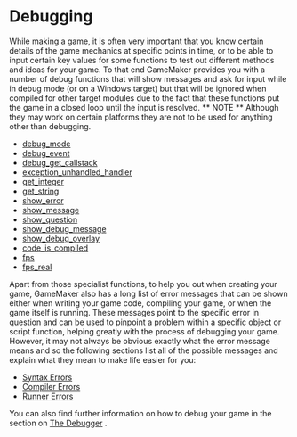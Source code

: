 # Debugging

While making a game, it is often very important that you know certain
details of the game mechanics at specific points in time, or to be able
to input certain key values for some functions to test out different
methods and ideas for your game. To that end GameMaker provides you with
a number of debug functions that will show messages and ask for input
while in debug mode (or on a Windows target) but that will be ignored
when compiled for other target modules due to the fact that these
functions put the game in a closed loop until the input is resolved. **
NOTE ** Although they may work on certain platforms they are not to be
used for anything other than debugging.

-   [debug_mode](debug_mode)
-   [debug_event](debug_event)
-   [debug_get_callstack](debug_get_callstack)
-   [exception_unhandled_handler](exception_unhandled_handler)
-   [get_integer](get_integer)
-   [get_string](get_string)
-   [show_error](show_error)
-   [show_message](show_message)
-   [show_question](show_question)
-   [show_debug_message](show_debug_message)
-   [show_debug_overlay](show_debug_overlay)
-   [code_is_compiled](code_is_compiled)
-   [fps](fps)
-   [fps_real](fps_real)

Apart from those specialist functions, to help you out when creating
your game, GameMaker also has a long list of error messages that can be
shown either when writing your game code, compiling your game, or when
the game itself is running. These messages point to the specific error
in question and can be used to pinpoint a problem within a specific
object or script function, helping greatly with the process of debugging
your game. However, it may not always be obvious exactly what the error
message means and so the following sections list all of the possible
messages and explain what they mean to make life easier for you:

-   [Syntax
    Errors](../../../Additional_Information/Errors/Syntax_Errors)
-   [Compiler Errors](../../../Additional_Information/Errors/Compiler_Errors)
-   [Runner
    Errors](../../../Additional_Information/Errors/Runner_Errors)

You can also find further information on how to debug your game in the
section on [The Debugger](../../../IDE_Tools/The_Debugger) .
